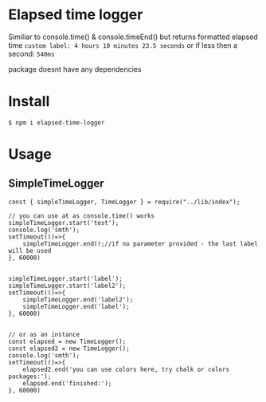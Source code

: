 # Elapsed time logger
Similiar to console.time() & console.timeEnd() but returns formatted elapsed time `custom label: 4 hours 10 minutes 23.5 seconds` or if less then a second: `540ms`

package doesnt have any dependencies 
# Install
`$ npm i elapsed-time-logger`
# Usage
## SimpleTimeLogger

```
const { simpleTimeLogger, TimeLogger } = require("../lib/index");

// you can use at as console.time() works
simpleTimeLogger.start('test');
console.log('smth');
setTimeout(()=>{
    simpleTimeLogger.end();//if no parameter provided - the last label will be used
}, 60000)


simpleTimeLogger.start('label');
simpleTimeLogger.start('label2');
setTimeout(()=>{
    simpleTimeLogger.end('label2');
    simpleTimeLogger.end('label');
}, 60000)


// or as an instance
const elapsed = new TimeLogger();
const elapsed2 = new TimeLogger();
console.log('smth');
setTimeout(()=>{
    elapsed2.end('you can use colors here, try chalk or colors packages:');
    elapsed.end('finished:');
}, 60000)
```

